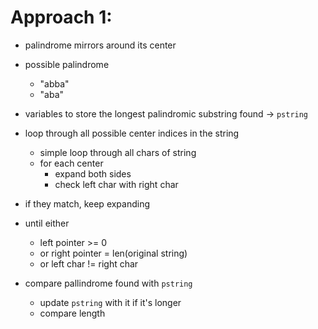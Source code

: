 # Approach 1:
- palindrome mirrors around its center
- possible palindrome
    - "abba"
    - "aba"
- variables to store the longest palindromic substring found -> `pstring`
- loop through all possible center indices in the string
    - simple loop through all chars of string
    - for each center
        - expand both sides
        - check left char with right char
- if they match, keep expanding
- until either
    - left pointer >= 0
    - or right pointer = len(original string) 
    - or left char != right char

- compare pallindrome found with `pstring`
    - update `pstring` with it if it's longer
    - compare length